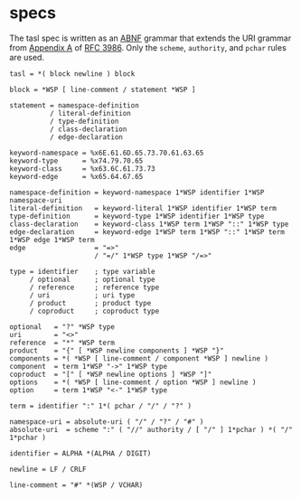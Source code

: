 # specs

The tasl spec is written as an [ABNF](https://en.wikipedia.org/wiki/Augmented_Backus%E2%80%93Naur_form) grammar that extends the URI grammar from [Appendix A](https://datatracker.ietf.org/doc/html/rfc3986#appendix-A) of [RFC 3986](https://datatracker.ietf.org/doc/html/rfc3986). Only the `scheme`, `authority`, and `pchar` rules are used.

```abnf
tasl = *( block newline ) block

block = *WSP [ line-comment / statement *WSP ]

statement = namespace-definition
          / literal-definition
          / type-definition
          / class-declaration
          / edge-declaration

keyword-namespace = %x6E.61.6D.65.73.70.61.63.65
keyword-type      = %x74.79.70.65
keyword-class     = %x63.6C.61.73.73
keyword-edge      = %x65.64.67.65

namespace-definition = keyword-namespace 1*WSP identifier 1*WSP namespace-uri
literal-definition   = keyword-literal 1*WSP identifier 1*WSP term
type-definition      = keyword-type 1*WSP identifier 1*WSP type
class-declaration    = keyword-class 1*WSP term 1*WSP "::" 1*WSP type
edge-declaration     = keyword-edge 1*WSP term 1*WSP "::" 1*WSP term 1*WSP edge 1*WSP term
edge                 = "=>"
                     / "=/" 1*WSP type 1*WSP "/=>"

type = identifier    ; type variable
     / optional      ; optional type
     / reference     ; reference type
     / uri           ; uri type
     / product       ; product type
     / coproduct     ; coproduct type

optional   = "?" *WSP type
uri        = "<>"
reference  = "*" *WSP term
product    = "{" [ *WSP newline components ] *WSP "}"
components = *( *WSP [ line-comment / component *WSP ] newline )
component  = term 1*WSP "->" 1*WSP type
coproduct  = "[" [ *WSP newline options ] *WSP "]"
options    = *( *WSP [ line-comment / option *WSP ] newline )
option     = term 1*WSP "<-" 1*WSP type

term = identifier ":" 1*( pchar / "/" / "?" )

namespace-uri = absolute-uri ( "/" / "?" / "#" )
absolute-uri  = scheme ":" ( "//" authority / [ "/" ] 1*pchar ) *( "/" 1*pchar )

identifier = ALPHA *(ALPHA / DIGIT)

newline = LF / CRLF

line-comment = "#" *(WSP / VCHAR)
```

